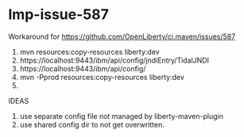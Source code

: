 # lmp-issue-587
Workaround for https://github.com/OpenLiberty/ci.maven/issues/587



1.  mvn   resources:copy-resources liberty:dev
2. https://localhost:9443/ibm/api/config/jndiEntry/TidalJNDI
3. https://localhost:9443/ibm/api/config/
4.  mvn  -Pprod resources:copy-resources liberty:dev
5. <check browser again> 


IDEAS
1. use separate config file not managed by liberty-maven-plugin
2. use shared config dir to not get overwritten.
